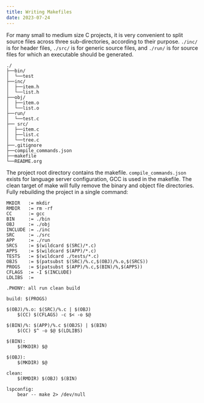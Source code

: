 ```yaml
---
title: Writing Makefiles
date: 2023-07-24
---
```


For many small to medium size C projects, it is very convenient to split
source files across three sub-directories, according to their purpose.
`./inc/` is for header files, `./src/` is for generic source files, and
`./run/` is for source files for which an executable should be
generated.

```text
./
├──bin/
│  └──test
├──inc/
│  ├──item.h
│  └──list.h
├──obj/
│  ├──item.o
│  └──list.o
├──run/
│  └──test.c
├── src/
│  ├──item.c
│  ├──list.c
│  └──tree.c
├──.gitignore
├──compile_commands.json
├──makefile
└──README.org
```

The project root directory contains the makefile.
`compile_commands.json` exists for language server
configuration, GCC is used in the makefile. The clean target of make
will fully remove the binary and object file directories. Fully
rebuilding the project in a single command:

```make
MKDIR   := mkdir
RMDIR   := rm -rf
CC      := gcc
BIN     := ./bin
OBJ     := ./obj
INCLUDE := ./inc
SRC     := ./src
APP		:= ./run
SRCS    := $(wildcard $(SRC)/*.c)
APPS    := $(wildcard $(APP)/*.c)
TESTS   := $(wildcard ./tests/*.c)
OBJS    := $(patsubst $(SRC)/%.c,$(OBJ)/%.o,$(SRCS))
PROGS   := $(patsubst $(APP)/%.c,$(BIN)/%,$(APPS))
CFLAGS  := -I $(INCLUDE)
LDLIBS  :=

.PHONY: all run clean build

build: $(PROGS)

$(OBJ)/%.o: $(SRC)/%.c | $(OBJ)
	$(CC) $(CFLAGS) -c $< -o $@

$(BIN)/%: $(APP)/%.c $(OBJS) | $(BIN)
	$(CC) $^ -o $@ $(LDLIBS)

$(BIN):
	$(MKDIR) $@

$(OBJ):
	$(MKDIR) $@

clean:
	$(RMDIR) $(OBJ) $(BIN)

lspconfig:
	bear -- make 2> /dev/null
```
